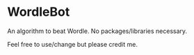 # WordleBot
An algorithm to beat Wordle. No packages/libraries necessary.

Feel free to use/change but please credit me.
